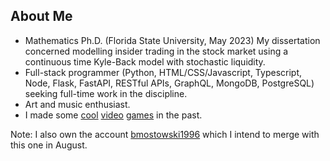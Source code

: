 ## About Me

- Mathematics Ph.D. (Florida State University, May 2023) My dissertation concerned modelling insider trading in the stock market using a continuous time Kyle-Back model with stochastic liquidity.
- Full-stack programmer (Python, HTML/CSS/Javascript, Typescript, Node, Flask, FastAPI, RESTful APIs, GraphQL, MongoDB, PostgreSQL) seeking full-time work in the discipline.
- Art and music enthusiast.
- I made some [cool](https://redlaserbm.itch.io/prisonbreak) [video](https://redlaserbm.itch.io/sukuisoko) [games](https://redlaserbm.itch.io/temmie-is-trapped) in the past.

Note: I also own the account [bmostowski1996](https://github.com/bmostowski1996) which I intend to merge with this one in August.
<!--
**redlaserbm/redlaserbm** is a ✨ _special_ ✨ repository because its `README.md` (this file) appears on your GitHub profile.

Here are some ideas to get you started:

- 🔭 I’m currently working on ...
- 🌱 I’m currently learning ...
- 👯 I’m looking to collaborate on ...
- 🤔 I’m looking for help with ...
- 💬 Ask me about ...
- 📫 How to reach me: ...
- 😄 Pronouns: ...
- ⚡ Fun fact: ...
-->
